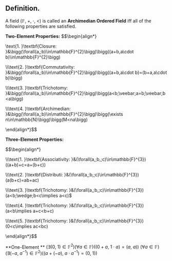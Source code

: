 
## Definition.

A field $(\mathbb{F},\;+,\;\cdot,\;<)$ is called an **Archimedian Ordered Field** iff all of the following properties are satisfied.

**Two-Element Properties:**
$$\begin{align*}

\text{1. }\textbf{Closure: }&\bigg(\forall(a,\;b)\in\mathbb{F}^{2}\bigg)\bigg((a+b,a\cdot b)\in\mathbb{F}^{2}\bigg)

\\\\\text{2. }\textbf{Commutativity: }&\bigg(\forall(a,\;b)\in\mathbb{F}^{2}\bigg)\bigg((a+b,a\cdot b)=(b+a,a\cdot b)\bigg)

\\\\\text{3. }\textbf{Trichotomy: }&\bigg(\forall(a,\;b)\in\mathbb{F}^{2}\bigg)\bigg(a<b\;\veebar\;a=b\;\veebar\;b<a\bigg)

\\\\\text{4. }\textbf{Archimedian: }&\bigg(\forall(a,\;b)\in\mathbb{F}^{2}\bigg)\bigg(\exists n\in\mathbb{N}\bigg)\bigg(M<na\bigg)

\end{align*}$$

**Three-Element Properties:**

$$\begin{align*}

\\\\\text{1. }\textbf{Associativity: }&(\forall(a,\;b,\;c)\in\mathbb{F}^{3})((a+b)+c=a+(b+c))

\\\\\text{2. }\textbf{Distributi: }&(\forall(a,\;b,\;c)\in\mathbb{F}^{3})(a(b+c)=ab+ac)

\\\\\text{3. }\textbf{Trichotomy: }&(\forall(a,\;b,\;c)\in\mathbb{F}^{3})(a<b\;\wedge\;b<c\implies a<c)$

\\\\\text{4. }\textbf{Trichotomy: }&(\forall(a,\;b,\;c)\in\mathbb{F}^{3})(a<b\implies a+c<b+c)

\\\\\text{5. }\textbf{Trichotomy: }&(\forall(a,\;b,\;c)\in\mathbb{F}^{3})(0<c\implies ac<bc)

\end{align*}$$

**One-Element **
$(\exists(0,\;1)\in\mathbb{F}^{2})(\forall a\in\mathbb{F})((0+a,\;1\cdot a)=(a,\;a))$
$(\forall a\in\mathbb{F})(\exists(-a,\;a^{-1})\in\mathbb{F}^{2})((a+(-a),\;a\cdot a^{-1})=(0,\;1))$
 
